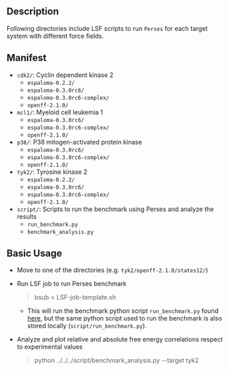 ## Description
Following directories include LSF scripts to run `Perses` for each target system with different force fields.

## Manifest
- `cdk2/`: Cyclin dependent kinase 2
    - `espaloma-0.2.2/`
    - `espaloma-0.3.0rc6/`
    - `espaloma-0.3.0rc6-complex/`
    - `openff-2.1.0/`
- `mcl1/`: Myeloid cell leukemia 1
    - `espaloma-0.3.0rc6/`
    - `espaloma-0.3.0rc6-complex/`
    - `openff-2.1.0/`
- `p38/`: P38 mitogen-activated protein kinase
    - `espaloma-0.3.0rc6/`
    - `espaloma-0.3.0rc6-complex/`
    - `openff-2.1.0/`
- `tyk2/`: Tyrosine kinase 2
    - `espaloma-0.2.2/`
    - `espaloma-0.3.0rc6/`
    - `espaloma-0.3.0rc6-complex/`
    - `openff-2.1.0/`
- `script/`: Scripts to run the benchmark using Perses and analyze the results
    - `run_benchmark.py`
    - `benchmark_analysis.py`

## Basic Usage
- Move to one of the directories (e.g. `tyk2/openff-2.1.0/states12/`)
- Run LSF job to run Perses benchmark
    >bsub < LSF-job-template.sh

    - This will run the benchmark python script `run_benchmark.py` found [here](https://github.com/kntkb/protein-ligand-benchmark-custom/tree/main/script), but the same python script used to run the benchmark is also stored locally (`script/run_benchmark.py`).
- Analyze and plot relative and absolute free energy correlations respect to experimental values
    >python ../../../script/benchmark_analysis.py --target tyk2